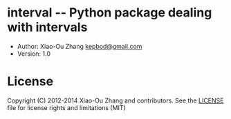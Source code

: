 interval -- Python package dealing with intervals
=================================================

* Author: Xiao-Ou Zhang <kepbod@gmail.com>
* Version: 1.0

License
=======

Copyright (C) 2012-2014 Xiao-Ou Zhang and contributors. See the [LICENSE](https://github.com/kepbod/interval/blob/master/LICENSE.txt) file for
license rights and limitations (MIT)
